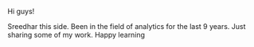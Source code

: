 Hi guys!

Sreedhar this side. Been in the field of analytics for the last 9 years. Just sharing some of my work. Happy learning
